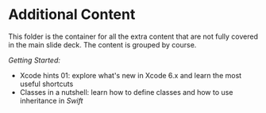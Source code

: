 Additional Content
=== 

This folder is the container for all the extra content that are not fully covered in the main slide deck.
The content is grouped by course.

*Getting Started:*
* Xcode hints 01: explore what's new in Xcode 6.x and learn the most useful shortcuts
* Classes in a nutshell: learn how to define classes and how to use inheritance in _Swift_
